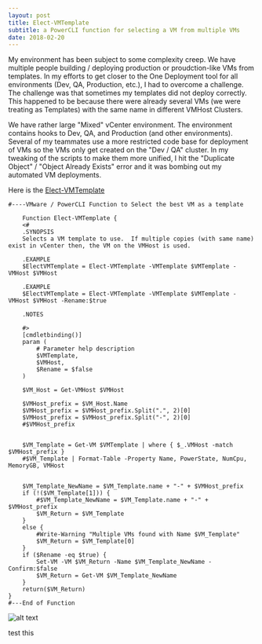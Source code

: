 ```yaml
---
layout: post
title: Elect-VMTemplate
subtitle: a PowerCLI function for selecting a VM from multiple VMs
date: 2018-02-20
---
```


My environment has been subject to some complexity creep. We have multiple people building / deploying production or proudction-like VMs from templates.  In my efforts to get closer to the One Deployment tool for all environments (Dev, QA, Production, etc.), I had to overcome a challenge.  The challenge was that sometimes my templates did not deploy correctly.  This happened to be because there were already several VMs (we were treating as Templates) with the same name in different VMHost Clusters.  

We have rather large "Mixed" vCenter environment.  The environment contains hooks to Dev, QA, and Production (and other environments).  Several of my teammates use a more restricted code base for deployment of VMs so the VMs only get created on the "Dev / QA" cluster.  In my tweaking of the scripts to make them more unified, I hit the "Duplicate Object" / "Object Already Exists" error and it was bombing out my automated VM deployments.

Here is the [Elect-VMTemplate](https://mmuras-vmse.github.io/_PS1-code/2018/Elect-VMTemplate.ps1) 



    #----VMware / PowerCLI Function to Select the best VM as a template
    
        Function Elect-VMTemplate {
        <#
        .SYNOPSIS
        Selects a VM template to use.  If multiple copies (with same name) exist in vCenter then, the VM on the VMHost is used.
    
        .EXAMPLE
        $ElectVMTemplate = Elect-VMTemplate -VMTemplate $VMTemplate -VMHost $VMHost

        .EXAMPLE
        $ElectVMTemplate = Elect-VMTemplate -VMTemplate $VMTemplate -VMHost $VMHost -Rename:$true
    
        .NOTES

        #>
        [cmdletbinding()]
        param (
            # Parameter help description
            $VMTemplate,
            $VMHost,
            $Rename = $false
        )
    
        $VM_Host = Get-VMHost $VMHost

        $VMHost_prefix = $VM_Host.Name
        $VMHost_prefix = $VMHost_prefix.Split(".", 2)[0]
        $VMHost_prefix = $VMHost_prefix.Split("-", 2)[0]
        #$VMHost_prefix


        $VM_Template = Get-VM $VMTemplate | where { $_.VMHost -match $VMHost_prefix }
        #$VM_Template | Format-Table -Property Name, PowerState, NumCpu, MemoryGB, VMHost
    

        $VM_Template_NewName = $VM_Template.name + "-" + $VMHost_prefix
        if (!($VM_Template[1])) {
            #$VM_Template_NewName = $VM_Template.name + "-" + $VMHost_prefix
            $VM_Return = $VM_Template
        }
        else {
            #Write-Warning "Multiple VMs found with Name $VM_Template"
            $VM_Return = $VM_Template[0]
        }
        if ($Rename -eq $true) {
            Set-VM -VM $VM_Return -Name $VM_Template_NewName -Confirm:$false
            $VM_Return = Get-VM $VM_Template_NewName
        }
        return($VM_Return)
    }
    #---End of Function
    
![alt text](test.png)

test this

